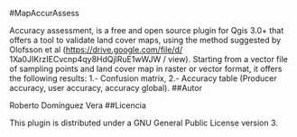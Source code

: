 #MapAccurAssess

Accuracy assessment, is a free and open source plugin for Qgis 3.0+ that offers a tool to validate land cover maps, using the method suggested by Olofsson et al (https://drive.google.com/file/d/ 1Xa0JIKrzIECvcnp4qy8HdQjlRuE1wWJW / view). Starting from a vector file of sampling points and land cover map in raster or vector format, it offers the following results: 1.- Confusion matrix, 2.- Accuracy table (Producer accuracy, user accuracy, accuracy global).
##Autor

Roberto Domínguez Vera
##Licencia

This plugin is distributed under a GNU General Public License version 3.
